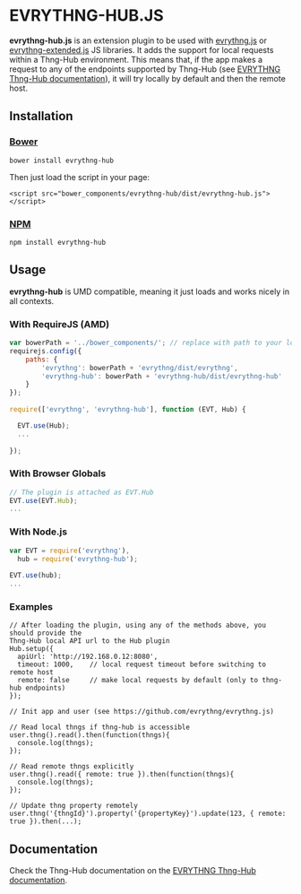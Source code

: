 # EVRYTHNG-HUB.JS

**evrythng-hub.js** is an extension plugin to be used with [evrythng.js](https://github.com/evrythng/evrythng.js) or 
[evrythng-extended.js](https://github.com/evrythng/evrythng-extended.js) JS libraries.
It adds the support for local requests within a Thng-Hub environment. This means that, if the app makes a request
to any of the endpoints supported by Thng-Hub (see [EVRYTHNG Thng-Hub documentation]()), it will try locally by
default and then the remote host.

## Installation

### [Bower](http://bower.io/)

    bower install evrythng-hub
    
Then just load the script in your page:

    <script src="bower_components/evrythng-hub/dist/evrythng-hub.js"></script>

### [NPM](https://www.npmjs.com/)

    npm install evrythng-hub

## Usage

**evrythng-hub** is UMD compatible, meaning it just loads and works nicely in all contexts.

### With RequireJS (AMD)

```javascript
var bowerPath = '../bower_components/'; // replace with path to your local bower directory
requirejs.config({
    paths: {
        'evrythng': bowerPath + 'evrythng/dist/evrythng',
        'evrythng-hub': bowerPath + 'evrythng-hub/dist/evrythng-hub'
    }
});
    
require(['evrythng', 'evrythng-hub'], function (EVT, Hub) {

  EVT.use(Hub);
  ...
  
});
```

### With Browser Globals

```javascript
// The plugin is attached as EVT.Hub
EVT.use(EVT.Hub);
...
```

### With Node.js

```javascript
var EVT = require('evrythng'),
  hub = require('evrythng-hub');
  
EVT.use(hub);
...
```

### Examples

```
// After loading the plugin, using any of the methods above, you should provide the 
Thng-Hub local API url to the Hub plugin
Hub.setup({
  apiUrl: 'http://192.168.0.12:8080',
  timeout: 1000,    // local request timeout before switching to remote host
  remote: false     // make local requests by default (only to thng-hub endpoints)
});

// Init app and user (see https://github.com/evrythng/evrythng.js)

// Read local thngs if thng-hub is accessible
user.thng().read().then(function(thngs){
  console.log(thngs);
});

// Read remote thngs explicitly
user.thng().read({ remote: true }).then(function(thngs){
  console.log(thngs);
});

// Update thng property remotely
user.thng('{thngId}').property('{propertyKey}').update(123, { remote: true }).then(...);
```

## Documentation

Check the Thng-Hub documentation on the [EVRYTHNG Thng-Hub documentation]().
